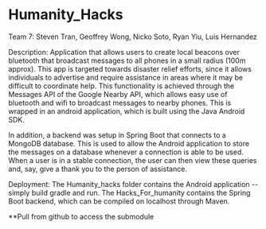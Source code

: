 # Humanity_Hacks
Team 7:
Steven Tran, Geoffrey Wong, Nicko Soto, Ryan Yiu, Luis Hernandez

Description: Application that allows users to create local beacons over bluetooth that broadcast messages to all phones in a small radius (100m approx). This app is targeted towards disaster relief efforts, since it allows individuals to advertise and require assistance in areas where it may be difficult to coordinate help. This functionality is achieved through the Messages API of the Google Nearby API, which allows easy use of bluetooth and wifi to broadcast messages to nearby phones. This is wrapped in an android application, which is built using the Java Android SDK. 

In addition, a backend was setup in Spring Boot that connects to a MongoDB database. This is used to allow the Android application to store the messages on a database whenever a connection is able to be used. When a user is in a stable connection, the user can then view these queries and, say, give a thank you to the person of assistance.

Deployment:
The Humanity_hacks folder contains the Android application -- simply build gradle and run.
The Hacks_For_humanity contains the Spring Boot backend, which can be compiled on localhost through Maven.

**Pull from github to access the submodule 
